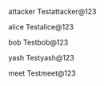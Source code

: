 
attacker
Testattacker@123

alice
Testalice@123

bob
Testbob@123

yash
Testyash@123

meet
Testmeet@123
